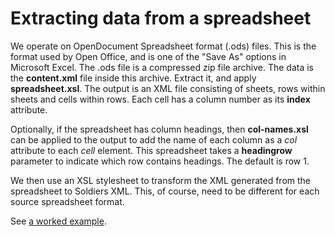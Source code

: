 # Extracting data from a spreadsheet

We operate on OpenDocument Spreadsheet format (.ods) files. This is the format used by Open Office, and is one of the "Save As" options in Microsoft Excel. The .ods file is a compressed zip file archive. The data is the **content.xml** file inside this archive. Extract it, and apply **spreadsheet.xsl**. The output is an XML file consisting of sheets, rows within sheets and cells within rows. Each cell has a column number as its **index** attribute.

Optionally, if the spreadsheet has column headings, then **col-names.xsl** can be applied to the output to add the name of each column as a *col* attribute to each *cell* element. This spreadsheet takes a **headingrow** parameter to indicate which row contains headings. The default is row 1.

We then use an XSL stylesheet to transform the XML generated from the spreadsheet to Soldiers XML. This, of course, need to be different for each source spreadsheet format.

See [a worked example](example).
